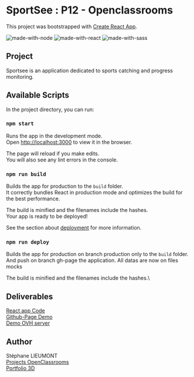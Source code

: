 # SportSee : P12 - Openclassrooms  
This project was bootstrapped with [Create React App](https://github.com/facebook/create-react-app).  
  
![made-with-node](https://img.shields.io/badge/Node.js-43853D?style=for-the-badge&logo=node.js&logoColor=white) ![made-with-react](https://img.shields.io/badge/-ReactJs-61DAFB?style=for-the-badge&logo=react&logoColor=FFFFFF) ![made-with-sass](	https://img.shields.io/badge/Sass-CC6699?style=for-the-badge&logo=sass&logoColor=white) 

## Project  
Sportsee is an application dedicated to sports catching and progress monitoring.

## Available Scripts  
In the project directory, you can run:

### `npm start`  
Runs the app in the development mode.\
Open [http://localhost:3000](http://localhost:3000) to view it in the browser.

The page will reload if you make edits.\
You will also see any lint errors in the console.

### `npm run build`  
Builds the app for production to the `build` folder.\
It correctly bundles React in production mode and optimizes the build for the best performance.

The build is minified and the filenames include the hashes.\
Your app is ready to be deployed!

See the section about [deployment](https://facebook.github.io/create-react-app/docs/deployment) for more information.

### `npm run deploy`  
Builds the app for production on branch production only to the `build` folder.\
And push on branch gh-page the application.
All datas are now on files mocks

The build is minified and the filenames include the hashes.\

## Deliverables  
[React app Code](https://github.com/StephaneLi/StephaneLieumont_12_23032022)  
[Github-Page Demo](https://stephaneli.github.io/StephaneLieumont_12_23032022/)  
[Demo OVH server](https://oc.sli-3d.fr/P12_SportSee/)  

##  Author  
Stéphane LIEUMONT  
[Projects OpenClassrooms](https://oc.sli-3d.fr/)  
[Portfolio 3D](https://portfolio.sli-3d.fr/)  
